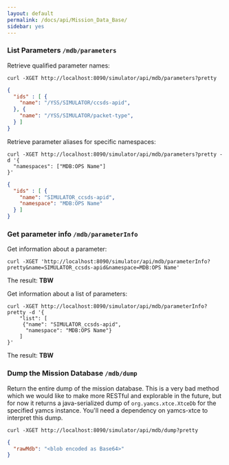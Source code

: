```yaml
---
layout: default
permalink: /docs/api/Mission_Data_Base/
sidebar: yes
---
```


### List Parameters `/mdb/parameters`
Retrieve qualified parameter names:
```
curl -XGET http://localhost:8090/simulator/api/mdb/parameters?pretty
```
```json
{
  "ids" : [ {
    "name": "/YSS/SIMULATOR/ccsds-apid",
  }, {
    "name": "/YSS/SIMULATOR/packet-type",
  } ]
}
```



Retrieve parameter aliases for specific namespaces:
```
curl -XGET http://localhost:8090/simulator/api/mdb/parameters?pretty -d '{
  "namespaces": ["MDB:OPS Name"]
}'
```
```json
{
  "ids" : [ {
    "name": "SIMULATOR_ccsds-apid",
    "namespace": "MDB:OPS Name"
  } ]
}
```



### Get parameter info `/mdb/parameterInfo`
Get information about a parameter:
```
curl -XGET 'http://localhost:8090/simulator/api/mdb/parameterInfo?pretty&name=SIMULATOR_ccsds-apid&namespace=MDB:OPS Name'
```
The result: **TBW**


Get information about a list of parameters:

```
curl -XGET http://localhost:8090/simulator/api/mdb/parameterInfo?pretty -d '{
    "list": [
     {"name": "SIMULATOR_ccsds-apid",
      "namespace": "MDB:OPS Name"}
    ]
}'
```
The result: **TBW**

### Dump the Mission Database `/mdb/dump`
Return the entire dump of the mission database. This is a very bad method which we would like to make more RESTful and explorable in the future, but for now it returns a java-serialized dump of `org.yamcs.xtce.XtceDb` for the specified yamcs instance. You'll need a dependency on yamcs-xtce to interpret this dump.
```
curl -XGET http://localhost:8090/simulator/api/mdb/dump?pretty
```
```json
{
  "rawMdb": "<blob encoded as Base64>"
}
```
